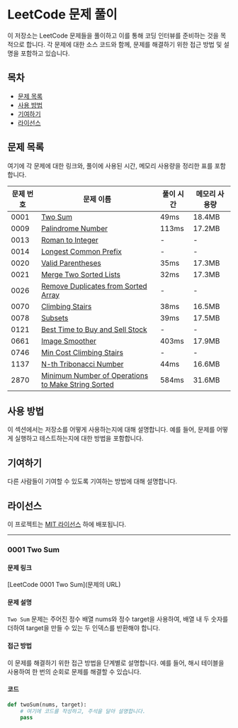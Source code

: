 # LeetCode 문제 풀이

이 저장소는 LeetCode 문제들을 풀이하고 이를 통해 코딩 인터뷰를 준비하는 것을 목적으로 합니다. 각 문제에 대한 소스 코드와 함께, 문제를 해결하기 위한 접근 방법 및 설명을 포함하고 있습니다.

## 목차

- [문제 목록](#문제-목록)
- [사용 방법](#사용-방법)
- [기여하기](#기여하기)
- [라이선스](#라이선스)

## 문제 목록

여기에 각 문제에 대한 링크와, 풀이에 사용된 시간, 메모리 사용량을 정리한 표를 포함합니다.

| 문제 번호 | 문제 이름                     | 풀이 시간 | 메모리 사용량 |
|-----------|-------------------------------|-----------|---------------|
| 0001      | [Two Sum](#0001-two-sum)      | 49ms      | 18.4MB        |
| 0009      | [Palindrome Number](#0009-palindrome-number) | 113ms      | 17.2MB        |
| 0013      | [Roman to Integer](#0013-roman-to-integer) | - | - |
| 0014      | [Longest Common Prefix](#0014-longest-common-prefix) | - | - |
| 0020      | [Valid Parentheses](#0020-valid-parentheses) | 35ms      | 17.3MB        |
| 0021      | [Merge Two Sorted Lists](#0021-merge-two-sorted-lists) | 32ms      | 17.3MB        |
| 0026      | [Remove Duplicates from Sorted Array](#0026-remove-duplicates-from-sorted-array) | - | - |
| 0070      | [Climbing Stairs](#0070-climbing-stairs) | 38ms      | 16.5MB        |
| 0078      | [Subsets](#0078-subsets)      | 39ms      | 17.5MB        |
| 0121      | [Best Time to Buy and Sell Stock](#0121-best-time-to-buy-and-sell-stock) | - | - |
| 0661      | [Image Smoother](#0661-image-smoother) | 403ms     | 17.9MB        |
| 0746      | [Min Cost Climbing Stairs](#0746-min-cost-climbing-stairs) | - | - |
| 1137      | [N-th Tribonacci Number](#1137-n-th-tribonacci-number) | 44ms      | 16.6MB        |
| 2870      | [Minimum Number of Operations to Make String Sorted](#2870-minimum-number-of-operations-to-make-string-sorted) | 584ms     | 31.6MB        |

## 사용 방법

이 섹션에서는 저장소를 어떻게 사용하는지에 대해 설명합니다. 예를 들어, 문제를 어떻게 실행하고 테스트하는지에 대한 방법을 포함합니다.

## 기여하기

다른 사람들이 기여할 수 있도록 기여하는 방법에 대해 설명합니다.

## 라이선스

이 프로젝트는 [MIT 라이선스](LICENSE) 하에 배포됩니다.

---

### 0001 Two Sum

#### 문제 링크

[LeetCode 0001 Two Sum](문제의 URL)

#### 문제 설명

`Two Sum` 문제는 주어진 정수 배열 nums와 정수 target을 사용하여, 배열 내 두 숫자를 더하여 target을 만들 수 있는 두 인덱스를 반환해야 합니다.

#### 접근 방법

이 문제를 해결하기 위한 접근 방법을 단계별로 설명합니다. 예를 들어, 해시 테이블을 사용하여 한 번의 순회로 문제를 해결할 수 있습니다.

#### 코드

```python
def twoSum(nums, target):
    # 여기에 코드를 작성하고, 주석을 달아 설명합니다.
    pass
